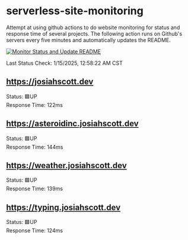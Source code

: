 # serverless-site-monitoring
Attempt at using github actions to do website monitoring for status and response time of several projects. The following action runs on Github's servers every five minutes and automatically updates the README.  

[![Monitor Status and Update README](https://github.com/JosiahSco/serverless-site-monitoring/actions/workflows/monitor.yaml/badge.svg)](https://github.com/JosiahSco/serverless-site-monitoring/actions/workflows/monitor.yaml)

Last Status Check: 1/15/2025, 12:58:22 AM CST

## https://josiahscott.dev
Status: 🟩UP  
Response Time: 122ms

## https://asteroidinc.josiahscott.dev
Status: 🟩UP  
Response Time: 144ms

## https://weather.josiahscott.dev
Status: 🟩UP  
Response Time: 139ms

## https://typing.josiahscott.dev
Status: 🟩UP  
Response Time: 124ms

